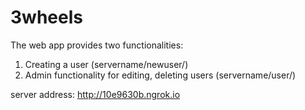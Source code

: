 # 3wheels

The web app provides two functionalities:

1) Creating a user (servername/newuser/)
2) Admin functionality for editing, deleting users (servername/user/)

server address: http://10e9630b.ngrok.io
